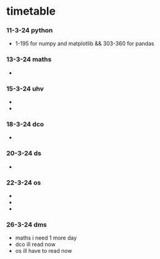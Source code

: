 # timetable

### 11-3-24 python
* 1-195 for numpy and matplotlib && 303-360 for pandas
### 13-3-24 maths
* 
### 15-3-24 uhv
* 
* 
### 18-3-24 dco 
* 
### 20-3-24 ds 
* 
### 22-3-24 os
* 
* 
* 
### 26-3-24 dms

* maths i need 1 more day
* dco ill read now
* os ill have to read now

